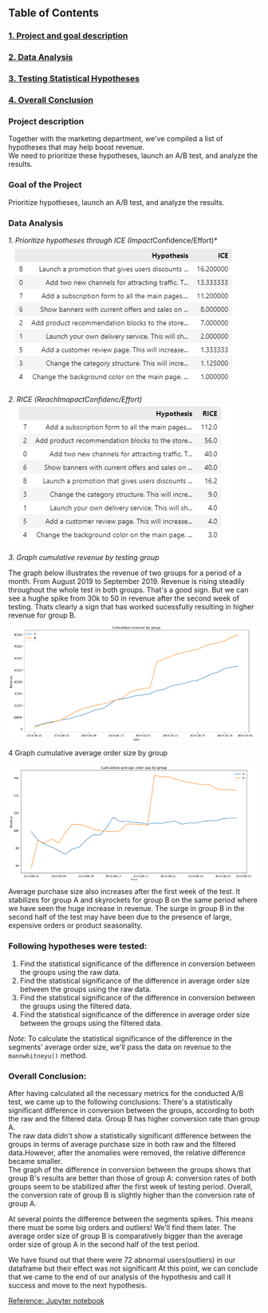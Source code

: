 ## **Table of Contents**
### [1. Project and goal description](#1)
### [2. Data Analysis](#2)
### [3. Testing Statistical Hypotheses](#3)
### [4. Overall Conclusion](#4)

<a id='1'> </a> 

### **Project description**
Together with the marketing department, we've compiled a list of hypotheses that may help boost revenue.  
We need to prioritize these hypotheses, launch an A/B test, and analyze the results.

### **Goal of the Project**
Prioritize hypotheses, launch an A/B test, and analyze the results.  

<a id='2'> </a>

### **Data Analysis**  
*1. Prioritize hypotheses through ICE (Impact*Confidence/Effort)*
<img src='images/ice.jpeg' align='center'> 
 
***2. RICE (Reach*Imapact*Confidenc/Effort)*
<img src='images/rice.jpeg' align='center'>

*3. Graph cumulative revenue by testing group*

The graph below illustrates the revenue of two groups for a period of a month. From August 2019 to September 2019. Revenue is rising steadily throughout the whole test in both groups. That's a good sign. But we can see a hughe spike from 30k to 50 in revenue after the second week of testing. Thats clearly a sign that has worked sucessfully resulting in higher revenue for group B.

<img src='images/rev.jpeg' align='center'>

4 Graph cumulative average order size by group

<img src='images/avgsize.jpeg' align='center'>

Average purchase size also increases after the first week of the test. It stabilizes for group A and skyrockets for group B on the same period where we have seen the huge increase in revenue. The surge in group B in the second half of the test may have been due to the presence of large, expensive orders or product seasonality.

<a id='3'> </a>
### **Following hypotheses were tested:**  
1. Find the statistical significance of the difference in conversion between the groups using the raw data.
2. Find the statistical significance of the difference in average order size between the groups using the raw data.
3. Find the statistical significance of the difference in conversion between the groups using the filtered data.
4. Find the statistical significance of the difference in average order size between the groups using the filtered data.

*Note:* To calculate the statistical significance of the difference in the segments' average order size, we'll pass the data on revenue to the `mannwhitneyu()` method.  

<a id='4'> </a>
### **Overall Conclusion:**

After having calculated all the necessary metrics for the conducted A/B test, we came up to the following conclusions:
 There's a statistically significant difference in conversion between the groups, according to both the raw and the filtered data. Group B has higher conversion rate than group A.  
 The raw data didn't show a statistically significant difference between the groups in terms of average purchase size in both raw and the filtered data.However, after the anomalies were removed, the relative difference became smaller.  
 The graph of the difference in conversion between the groups shows that group B's results are better than those of group A: conversion rates of both groups seem to be stabilized after the first week of testing period. Overall, the conversion rate of group B is slightly higher than the conversion rate of group A.  

 At several points the difference between the segments spikes. This means there must be some big orders and outliers! We'll find them later. The average order size of group B is comparatively bigger than the average order size of group A in the second half of the test period.

 We have found out that there were 72 abnormal users(outliers) in our dataframe but their effect was not significant
 At this point, we can conclude that we came to the end of our analysis of the hypothesis and call it success and move to the next hypothesis.

<a href="./AB_testing.ipynb">Reference: Jupyter notebook</a> 
